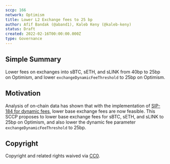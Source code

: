```yaml
---
sccp: 166
network: Optimism
title: Lower L2 Exchange fees to 25 bp
author: Afif Bandak (@aband1), Kaleb Keny (@kaleb-keny)
status: Draft
created: 2022-02-16T00:00:00.000Z
type: Governance
---
```


## Simple Summary

Lower fees on exchanges into sBTC, sETH, and sLINK from 40bp to 25bp on Optimism, and lower `exchangeDynamicFeeThreshold` to 25bp on Optimism. 

## Motivation

Analysis of on-chain data has shown that with the implementation of [SIP-184 for dynamic fees](https://sips.synthetix.io/sips/sip-184), lower base exchange fees are now feasible. 
This SCCP proposes to lower base exchange fees for sBTC, sETH, and sLINK to 25bp on Optimism, and also lower the dynamic fee parameter `exchangeDynamicFeeThreshold` to 25bp. 

## Copyright

Copyright and related rights waived via [CC0](https://creativecommons.org/publicdomain/zero/1.0/).
